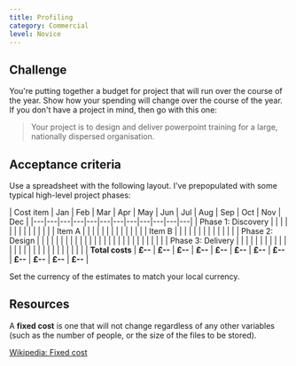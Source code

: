 ```yaml
---
title: Profiling
category: Commercial
level: Novice
---
```

## Challenge

You're putting together a budget for project that will run over the course of the year. Show how your spending will change over the course of the year. If you don't have a project in mind, then go with this one:

> Your project is to design and deliver powerpoint training for a large, nationally dispersed organisation.

## Acceptance criteria

Use a spreadsheet with the following layout. I've prepopulated with some typical high-level project phases:

| Cost item | Jan | Feb | Mar | Apr | May | Jun | Jul | Aug | Sep | Oct | Nov | Dec |
|---|---|---|---|---|---|---|---|---|---|---|---|
| Phase 1: Discovery |   |   |   |   |   |   |   |   |   |   |   |   |
| Item A  |   |   |   |   |   |   |   |   |   |   |   |   |
| Item B  |   |   |   |   |   |   |   |   |   |   |   |   |
| Phase 2: Design |   |   |   |   |   |   |   |   |   |   |   |   |
|   |   |   |   |   |   |   |   |   |   |   |   |   |
| Phase 3: Delivery |   |   |   |   |   |   |   |   |   |   |   |   |
|   |   |   |   |   |   |   |   |   |   |   |   |   |
| **Total costs** | **£--** | **£--** | **£--** | **£--** | **£--** | **£--** | **£--** | **£--** | **£--** | **£--** | **£--** | **£--** |

Set the currency of the estimates to match your local currency.

## Resources

A **fixed cost** is one that will not change regardless of any other variables (such as the number of people, or the size of the files to be stored).

[Wikipedia: Fixed cost](https://en.wikipedia.org/wiki/Fixed_cost)
